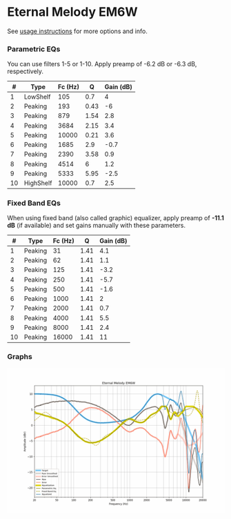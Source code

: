# Eternal Melody EM6W
See [usage instructions](https://github.com/jaakkopasanen/AutoEq#usage) for more options and info.

### Parametric EQs
You can use filters 1-5 or 1-10. Apply preamp of -6.2 dB or -6.3 dB, respectively.

|   # | Type      |   Fc (Hz) |    Q |   Gain (dB) |
|-----|-----------|-----------|------|-------------|
|   1 | LowShelf  |       105 | 0.7  |         4   |
|   2 | Peaking   |       193 | 0.43 |        -6   |
|   3 | Peaking   |       879 | 1.54 |         2.8 |
|   4 | Peaking   |      3684 | 2.15 |         3.4 |
|   5 | Peaking   |     10000 | 0.21 |         3.6 |
|   6 | Peaking   |      1685 | 2.9  |        -0.7 |
|   7 | Peaking   |      2390 | 3.58 |         0.9 |
|   8 | Peaking   |      4514 | 6    |         1.2 |
|   9 | Peaking   |      5333 | 5.95 |        -2.5 |
|  10 | HighShelf |     10000 | 0.7  |         2.5 |

### Fixed Band EQs
When using fixed band (also called graphic) equalizer, apply preamp of **-11.1 dB** (if available) and set gains manually with these parameters.

|   # | Type    |   Fc (Hz) |    Q |   Gain (dB) |
|-----|---------|-----------|------|-------------|
|   1 | Peaking |        31 | 1.41 |         4.1 |
|   2 | Peaking |        62 | 1.41 |         1.1 |
|   3 | Peaking |       125 | 1.41 |        -3.2 |
|   4 | Peaking |       250 | 1.41 |        -5.7 |
|   5 | Peaking |       500 | 1.41 |        -1.6 |
|   6 | Peaking |      1000 | 1.41 |         2   |
|   7 | Peaking |      2000 | 1.41 |         0.7 |
|   8 | Peaking |      4000 | 1.41 |         5.5 |
|   9 | Peaking |      8000 | 1.41 |         2.4 |
|  10 | Peaking |     16000 | 1.41 |        11   |

### Graphs
![](./Eternal%20Melody%20EM6W.png)
